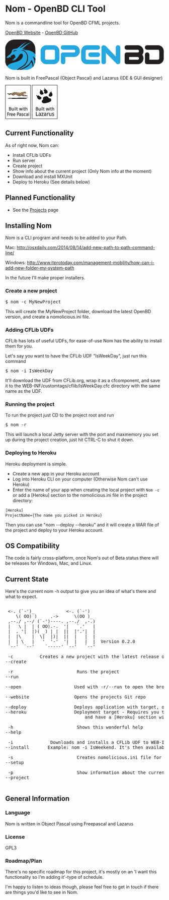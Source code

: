 # Nom - OpenBD CLI Tool
Nom is a commandline tool for OpenBD CFML projects.

[OpenBD Website](http://openbd.org/) - [OpenBD GitHub](https://github.com/OpenBD/openbd-core)

![OpenBD Banner](https://github.com/OpenBD/openbd-core/blob/master/openBD_logo_788x150px.png?raw=true "OpenBD banner")

Nom is built in FreePascal (Object Pascal) and Lazarus (IDE & GUI designer)

[![Built with Freepascal logo](built_with_fpc_logo.png?raw=true "Built with Freepascal logo")](https://www.freepascal.org/)
[![Built with Lazarus logo](built_with_lazarus_logo.png?raw=true "Built with Lazarus logo")](http://lazarus.freepascal.org/)

## Current Functionality
As of right now, Nom can:
* Install CFLib UDFs
* Run server
* Create project
* Show info about the current project (Only Nom info at the moment)
* Download and install MXUnit
* Deploy to Heroku (See details below)

## Planned Functionality
* See the [Projects](https://github.com/MFernstrom/nom/projects) page

## Installing Nom
Nom is a CLI program and needs to be added to your Path.

Mac: http://osxdaily.com/2014/08/14/add-new-path-to-path-command-line/

Windows: http://www.itprotoday.com/management-mobility/how-can-i-add-new-folder-my-system-path

In the future I'll make proper installers.

### Create a new project
<pre>$ nom -c MyNewProject</pre>
This will create the MyNewProject folder, download the latest OpenBD version, and create a nomolicious.ini file.

### Adding CFLib UDFs
CFLib has lots of useful UDFs, for ease-of-use Nom has the ability to install them for you.

Let's say you want to have the CFLib UDF "IsWeekDay", just run this command
<pre>$ nom -i IsWeekDay</pre>
It'll download the UDF from CFLib.org, wrap it as a cfcomponent, and save it to the WEB-INF/customtags/cflib/IsWeekDay.cfc directory with the same name as the UDF.

### Running the project
To run the project just CD to the project root and run
<pre>$ nom -r</pre>
This will launch a local Jetty server with the port and maxmemory you set up during the project creation, just hit CTRL-C to shut it down.

### Deploying to Heroku
Heroku deployment is simple.

* Create a new app in your Heroku account
* Log into Heroku CLI on your computer (Otherwise Nom can't use Heroku)
* Enter the name of your app when creating the local project with `Nom -c` or add a [Heroku] section to the nomolicious.ini file in the project directory: 

```
[Heroku]
ProjectName={The name you picked in Heroku}
```
Then you can use "nom --deploy --heroku" and it will create a WAR file of the project and deploy to your Heroku account.

## OS Compatibility
The code is fairly cross-platform, once Nom's out of Beta status there will be releases for Windows, Mac, and Linux.

## Current State
Here's the current nom -h output to give you an idea of what's there and what to expect.

<pre>

 <-. (`-')_            <-. (`-')  
    \( OO) )     .->      \(OO )_ 
 ,--./ ,--/ (`-')----. ,--./  ,-.)
 |   \ |  | ( OO).-.  '|   `.'   |
 |  . '|  |)( _) | |  ||  |'.'|  |
 |  |\    |  \|  |)|  ||  |   |  |
 |  | \   |   '  '-'  '|  |   |  |  Version 0.2.0
 `--'  `--'    `-----' `--'   `--'
 
 -c <project name>         Creates a new project with the latest release of OpenBD
--create <project name>
 
 -r                        Runs the project
--run

--open                    Used with -r/--run to open the browser when the server is ready
 
--website                 Opens the projects Git repo
 
--deploy                  Deploys application with target, only Heroku implemented at the moment
--heroku                  Deployment target - Requires you to be logged into Heroku CLI tools
                              and have a [Heroku] section with a ProjectName=appname in the Nomolicious file
 
 -h                        Shows this wonderful help
--help
 
 -i <UDF name>             Downloads and installs a CFLib UDF to WEB-INF/customtags/cflib/<udfname>.cfc with the same function name
--install <UDF name>      Example: nom -i IsWeekend. It's then available as a cfc from CFML
 
 -s                        Creates nomolicious.ini file for the current project
--setup
 
 -p                        Show information about the current project
--project

</pre>

## General Information

### Language
Nom is written in Object Pascal using Freepascal and Lazarus

### License
GPL3

### Roadmap/Plan
There's no specific roadmap for this project, it's mostly on an 'I want this functionality so I'm adding it'-type of schedule.

I'm happy to listen to ideas though, please feel free to get in touch if there are things you'd like to see in Nom.
